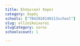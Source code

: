 ```yaml
---
title: Ελληνικοί Χοροί
category: Χορός
schools: ["7042020140113school"]
slug: ellinikoixoroi
slugCategory: xoros
schoolscount: 1

---
```




